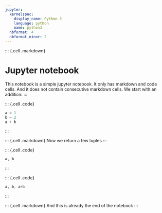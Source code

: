 ```yaml
---
jupyter:
  kernelspec:
    display_name: Python 3
    language: python
    name: python3
  nbformat: 4
  nbformat_minor: 2
---
```


::: {.cell .markdown}
# Jupyter notebook

This notebook is a simple jupyter notebook. It only has markdown and code cells. And it does not contain consecutive markdown cells. We start with an addition:
:::

::: {.cell .code}
``` python
a = 1
b = 2
a + b
```
:::

::: {.cell .markdown}
Now we return a few tuples
:::

::: {.cell .code}
``` python
a, b
```
:::

::: {.cell .code}
``` python
a, b, a+b
```
:::

::: {.cell .markdown}
And this is already the end of the notebook
:::
